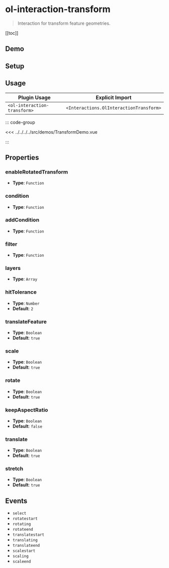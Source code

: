 # ol-interaction-transform

> Interaction for transform feature geometries.

[[toc]]

## Demo

<script setup lang="ts">
import TransformDemo from "@demos/TransformDemo.vue"
</script>

<ClientOnly>
<TransformDemo/>
</ClientOnly>

## Setup

<!--@include: ../../interactions.plugin.md-->

## Usage

| Plugin Usage                 |             Explicit Import             |
| ---------------------------- | :-------------------------------------: |
| `<ol-interaction-transform>` | `<Interactions.OlInteractionTransform>` |

::: code-group

<<< ../../../../src/demos/TransformDemo.vue

:::

## Properties

### enableRotatedTransform

- **Type**: `Function`

### condition

- **Type**: `Function`

### addCondition

- **Type**: `Function`

### filter

- **Type**: `Function`

### layers

- **Type**: `Array`

### hitTolerance

- **Type**: `Number`
- **Default**: `2`

### translateFeature

- **Type**: `Boolean`
- **Default**: `true`

### scale

- **Type**: `Boolean`
- **Default**: `true`

### rotate

- **Type**: `Boolean`
- **Default**: `true`

### keepAspectRatio

- **Type**: `Boolean`
- **Default**: `false`

### translate

- **Type**: `Boolean`
- **Default**: `true`

### stretch

- **Type**: `Boolean`
- **Default**: `true`

## Events

- `select`
- `rotatestart`
- `rotating`
- `rotateend`
- `translatestart`
- `translating`
- `translateend`
- `scalestart`
- `scaling`
- `scaleend`
